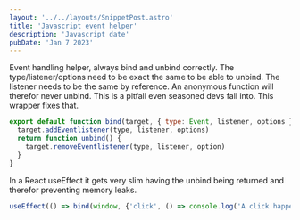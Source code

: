 ```yaml
---
layout: '../../layouts/SnippetPost.astro'
title: 'Javascript event helper'
description: 'Javascript date'
pubDate: 'Jan 7 2023'
---
```


Event handling helper, always bind and unbind correctly. The type/listener/options need to be exact the same to be
able to unbind. The listener needs to be the same by reference. An anonymous function will therefor never unbind. This is a pitfall even seasoned devs fall into. This wrapper fixes that.

```javascript
export default function bind(target, { type: Event, listener, options }) {
  target.addEventlistener(type, listener, options)
  return function unbind() {
    target.removeEventlistener(type, listener, option)
  }
}
```

In a React useEffect it gets very slim having the unbind being returned and therefor preventing memory leaks.

```javascript
useEffect(() => bind(window, {'click', () => console.log('A click happended')}));
```
